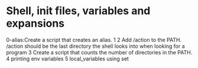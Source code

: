 
# Shell, init files, variables and expansions
0-alias:Create a script that creates an alias.
1
2 Add /action to the PATH. /action should be the last directory the shell looks into when looking for a program
3 Create a script that counts the number of directories in the PATH.
4 printing env variables
5 local_variables using set
